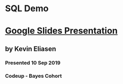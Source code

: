 # SQL Demo
# [Google Slides Presentation]( https://github.com/kjeliasen/CodeupSQLDemo)

## by Kevin Eliasen

### Presented 10 Sep 2019
### Codeup - Bayes Cohort


